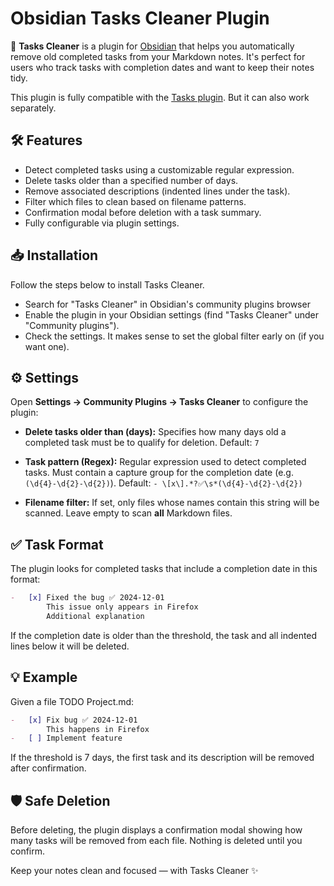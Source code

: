 # Obsidian Tasks Cleaner Plugin

🧹 **Tasks Cleaner** is a plugin for [Obsidian](https://obsidian.md) that helps you automatically remove old completed tasks from your Markdown notes. It's perfect for users who track tasks with completion dates and want to keep their notes tidy.

This plugin is fully compatible with the [Tasks plugin](https://github.com/obsidian-tasks-group/obsidian-tasks). But it can also work separately.

## 🛠 Features

-   Detect completed tasks using a customizable regular expression.
-   Delete tasks older than a specified number of days.
-   Remove associated descriptions (indented lines under the task).
-   Filter which files to clean based on filename patterns.
-   Confirmation modal before deletion with a task summary.
-   Fully configurable via plugin settings.

## 📥 Installation

Follow the steps below to install Tasks Cleaner.

-   Search for "Tasks Cleaner" in Obsidian's community plugins browser
-   Enable the plugin in your Obsidian settings (find "Tasks Cleaner" under "Community plugins").
-   Check the settings. It makes sense to set the global filter early on (if you want one).

## ⚙️ Settings

Open **Settings → Community Plugins → Tasks Cleaner** to configure the plugin:

-   **Delete tasks older than (days):**
    Specifies how many days old a completed task must be to qualify for deletion.
    Default: `7`

-   **Task pattern (Regex):**
    Regular expression used to detect completed tasks.
    Must contain a capture group for the completion date (e.g. `(\d{4}-\d{2}-\d{2})`).
    Default: `- \[x\].*?✅\s*(\d{4}-\d{2}-\d{2})`

-   **Filename filter:**
    If set, only files whose names contain this string will be scanned.
    Leave empty to scan **all** Markdown files.

## ✅ Task Format

The plugin looks for completed tasks that include a completion date in this format:

```markdown
-   [x] Fixed the bug ✅ 2024-12-01
        This issue only appears in Firefox
        Additional explanation
```

If the completion date is older than the threshold, the task and all indented lines below it will be deleted.

## 💡 Example

Given a file TODO Project.md:

```markdown
-   [x] Fix bug ✅ 2024-12-01
        This happens in Firefox
-   [ ] Implement feature
```

If the threshold is 7 days, the first task and its description will be removed after confirmation.

## 🛡 Safe Deletion

Before deleting, the plugin displays a confirmation modal showing how many tasks will be removed from each file. Nothing is deleted until you confirm.

Keep your notes clean and focused — with Tasks Cleaner ✨
